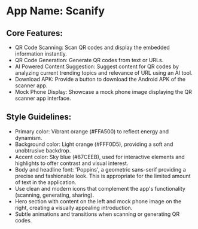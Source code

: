 # **App Name**: Scanify

## Core Features:

- QR Code Scanning: Scan QR codes and display the embedded information instantly.
- QR Code Generation: Generate QR codes from text or URLs.
- AI Powered Content Suggestion: Suggest content for QR codes by analyzing current trending topics and relevance of URL using an AI tool.
- Download APK: Provide a button to download the Android APK of the scanner app.
- Mock Phone Display: Showcase a mock phone image displaying the QR scanner app interface.

## Style Guidelines:

- Primary color: Vibrant orange (#FFA500) to reflect energy and dynamism.
- Background color: Light orange (#FFF0D5), providing a soft and unobtrusive backdrop.
- Accent color: Sky blue (#87CEEB), used for interactive elements and highlights to offer contrast and visual interest.
- Body and headline font: 'Poppins', a geometric sans-serif providing a precise and fashionable look. This is appropriate for the limited amount of text in the application.
- Use clean and modern icons that complement the app's functionality (scanning, generating, sharing).
- Hero section with content on the left and mock phone image on the right, creating a visually appealing introduction.
- Subtle animations and transitions when scanning or generating QR codes.